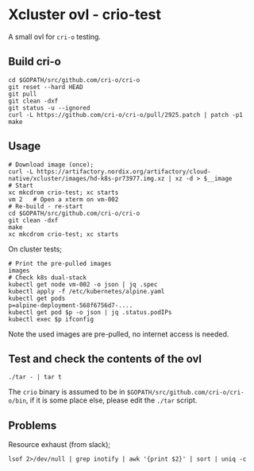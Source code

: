 # Xcluster ovl - crio-test

A small ovl for `cri-o` testing.

## Build cri-o

```
cd $GOPATH/src/github.com/cri-o/cri-o
git reset --hard HEAD
git pull
git clean -dxf
git status -u --ignored
curl -L https://github.com/cri-o/cri-o/pull/2925.patch | patch -p1
make
```


## Usage

```
# Download image (once);
curl -L https://artifactory.nordix.org/artifactory/cloud-native/xcluster/images/hd-k8s-pr73977.img.xz | xz -d > $__image
# Start
xc mkcdrom crio-test; xc starts
vm 2   # Open a xterm on vm-002
# Re-build - re-start
cd $GOPATH/src/github.com/cri-o/cri-o
git clean -dxf
make
xc mkcdrom crio-test; xc starts
```

On cluster tests;
```
# Print the pre-pulled images
images
# Check k8s dual-stack
kubectl get node vm-002 -o json | jq .spec
kubectl apply -f /etc/kubernetes/alpine.yaml
kubectl get pods
p=alpine-deployment-568f6756d7-....
kubectl get pod $p -o json | jq .status.podIPs
kubectl exec $p ifconfig
```

Note the used images are pre-pulled, no internet access is needed.


## Test and check the contents of the ovl

```
./tar - | tar t
```

The `crio` binary is assumed to be in
`$GOPATH/src/github.com/cri-o/cri-o/bin`, if it is some place else,
please edit the `./tar` script.


## Problems

Resource exhaust (from slack);
```
lsof 2>/dev/null | grep inotify | awk '{print $2}' | sort | uniq -c
```
